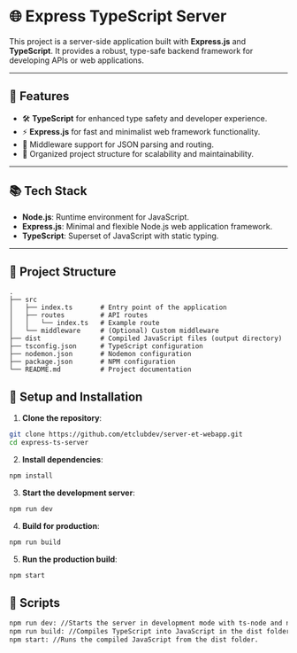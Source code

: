 # 🌐 Express TypeScript Server

This project is a server-side application built with **Express.js** and **TypeScript**. It provides a robust, type-safe backend framework for developing APIs or web applications.

---

## 🚀 Features

- 🛠 **TypeScript** for enhanced type safety and developer experience.
- ⚡ **Express.js** for fast and minimalist web framework functionality.
- 🔄 Middleware support for JSON parsing and routing.
- 📂 Organized project structure for scalability and maintainability.

---

## 📚 Tech Stack

- **Node.js**: Runtime environment for JavaScript.
- **Express.js**: Minimal and flexible Node.js web application framework.
- **TypeScript**: Superset of JavaScript with static typing.

---

## 📂 Project Structure

```plaintext
.
├── src
│   ├── index.ts       # Entry point of the application
│   ├── routes         # API routes
│   │   └── index.ts   # Example route
│   └── middleware     # (Optional) Custom middleware
├── dist               # Compiled JavaScript files (output directory)
├── tsconfig.json      # TypeScript configuration
├── nodemon.json       # Nodemon configuration
├── package.json       # NPM configuration
└── README.md          # Project documentation
```

## 🔧 Setup and Installation
1. **Clone the repository**:
```bash
git clone https://github.com/etclubdev/server-et-webapp.git
cd express-ts-server
```
2. **Install dependencies**:
```bash
npm install
```
3. **Start the development server**:
```bash
npm run dev
```
4. **Build for production**:
```bash
npm run build
```
5. **Run the production build**:
```bash
npm start
```
## 📜 Scripts
```bash
npm run dev: //Starts the server in development mode with ts-node and nodemon.
npm run build: //Compiles TypeScript into JavaScript in the dist folder.
npm start: //Runs the compiled JavaScript from the dist folder.
```
